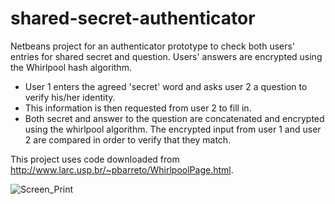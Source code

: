 shared-secret-authenticator
=============================

Netbeans project for an authenticator prototype to check both users' entries for shared secret and question. Users' answers are encrypted using the Whirlpool hash algorithm.

- User 1 enters the agreed 'secret' word and asks user 2 a question to verify his/her identity. 
- This information is then requested from user 2 to fill in.
- Both secret and answer to the question are concatenated and encrypted using the whirlpool algorithm. The encrypted input from user 1 and user 2 are compared in order to verify that they match.

This project uses code downloaded from http://www.larc.usp.br/~pbarreto/WhirlpoolPage.html.

![Screen_Print](image/Screen_Print.png)


